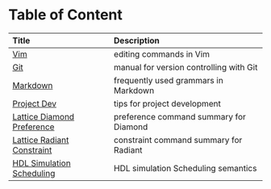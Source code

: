 # Table of Content

|Title                                                          |Description                                |
|:---                                                           |:---                                       |
|[Vim](./vim_editing.md)                                        |editing commands in Vim                    |
|[Git](./git.md)                                                |manual for version controlling with Git    |
|[Markdown](./markdown.md)                                      |frequently used grammars in Markdown       |
|[Project Dev](./pj_dev.md)                                     |tips for project development               |
|[Lattice Diamond Preference](./lattice_diamond_preference.md)  |preference command summary for Diamond     |
|[Lattice Radiant Constraint](./lattice_radiant_constraint.md)  |constraint command summary for Radiant     |
|[HDL Simulation Scheduling](./hdl_sim_scheduling.md)           |HDL simulation Scheduling semantics        |

